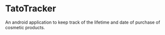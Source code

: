 # TatoTracker

An android application to keep track of the lifetime and date of purchase of cosmetic products.
